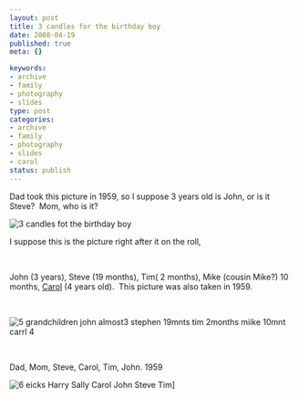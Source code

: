 ```yaml
--- 
layout: post
title: 3 candles for the birthday boy
date: 2008-04-19
published: true
meta: {}

keywords: 
- archive
- family
- photography
- slides
type: post
categories: 
- archive
- family
- photography
- slides
- carol
status: publish
---
```

  

Dad took this picture in 1959, so I suppose 3 years old is John, or is it Steve?  Mom, who is it?

  

![3 candles fot the birthday boy](http://media.eick.us/2011/05/336364997_a1399c7be9.jpg)

I suppose this is the picture right after it on the roll, 

  

 

  

John (3 years), Steve (19 months), Tim( 2 months), Mike (cousin Mike?) 10 months, [Carol](/blog/2006/12/04/carol-anne-eick-july-9-1955-november-27-2006/) (4 years old).  This picture was also taken in 1959.

  

 

  

![5 grandchildren john almost3 stephen 19mnts tim 2months miike 10mnt carrl 4](http://media.eick.us/2011/05/336367273_faf02e96aa.jpg)

  

 

  

Dad, Mom, Steve, Carol, Tim, John. 1959

  

![6 eicks Harry Sally Carol John Steve Tim](http://media.eick.us/2011/05/336373412_e9fb6a2f0b.jpg)]

